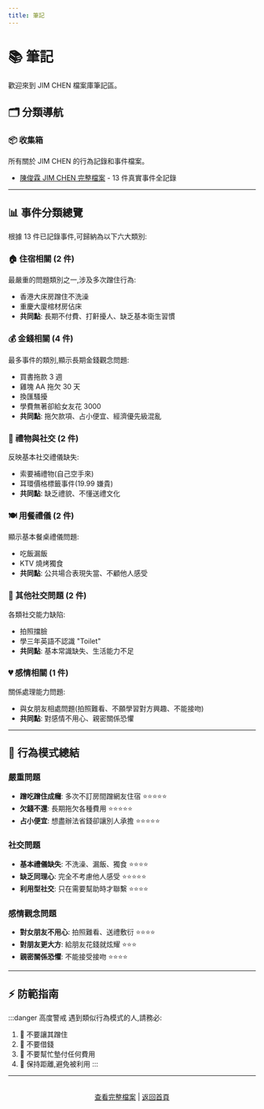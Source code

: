 ```yaml
---
title: 筆記
---
```


# 📚 筆記

歡迎來到 JIM CHEN 檔案庫筆記區。

## 🗂️ 分類導航

### 📦 收集箱

所有關於 JIM CHEN 的行為記錄和事件檔案。

- [陳俊霖 JIM CHEN 完整檔案](📦%20收集箱/陳俊霖%20JIM%20CHEN.md) - 13 件真實事件全記錄

---

## 📊 事件分類總覽

根據 13 件已記錄事件,可歸納為以下六大類別:

### 🏠 住宿相關 (2 件)
最嚴重的問題類別之一,涉及多次蹭住行為:
- 香港大床房蹭住不洗澡
- 重慶大廈棺材房佔床
- **共同點**: 長期不付費、打鼾擾人、缺乏基本衛生習慣

### 💰 金錢相關 (4 件)
最多事件的類別,顯示長期金錢觀念問題:
- 買書拖款 3 週
- 雞塊 AA 拖欠 30 天
- 換匯騷擾
- 學費無著卻給女友花 3000
- **共同點**: 拖欠款項、占小便宜、經濟優先級混亂

### 🎁 禮物與社交 (2 件)
反映基本社交禮儀缺失:
- 索要補禮物(自己空手來)
- 耳環價格標籤事件(19.99 嫌貴)
- **共同點**: 缺乏禮貌、不懂送禮文化

### 🍽️ 用餐禮儀 (2 件)
顯示基本餐桌禮儀問題:
- 吃飯漏飯
- KTV 燒烤獨食
- **共同點**: 公共場合表現失當、不顧他人感受

### 📸 其他社交問題 (2 件)
各類社交能力缺陷:
- 拍照擋臉
- 學三年英語不認識 "Toilet"
- **共同點**: 基本常識缺失、生活能力不足

### 💔 感情相關 (1 件)
關係處理能力問題:
- 與女朋友相處問題(拍照難看、不願學習對方興趣、不能接吻)
- **共同點**: 對感情不用心、親密關係恐懼

---

## 🚨 行為模式總結

### 嚴重問題
- **蹭吃蹭住成癮**: 多次不訂房間蹭網友住宿 ⭐⭐⭐⭐⭐
- **欠錢不還**: 長期拖欠各種費用 ⭐⭐⭐⭐⭐
- **占小便宜**: 想盡辦法省錢卻讓別人承擔 ⭐⭐⭐⭐⭐

### 社交問題
- **基本禮儀缺失**: 不洗澡、漏飯、獨食 ⭐⭐⭐⭐
- **缺乏同理心**: 完全不考慮他人感受 ⭐⭐⭐⭐⭐
- **利用型社交**: 只在需要幫助時才聯繫 ⭐⭐⭐⭐

### 感情觀念問題
- **對女朋友不用心**: 拍照難看、送禮敷衍 ⭐⭐⭐⭐
- **對朋友更大方**: 給朋友花錢就炫耀 ⭐⭐⭐
- **親密關係恐懼**: 不能接受接吻 ⭐⭐⭐⭐

---

## ⚡ 防範指南

:::danger 高度警戒
遇到類似行為模式的人,請務必:
1. 🚫 不要讓其蹭住
2. 🚫 不要借錢
3. 🚫 不要幫忙墊付任何費用
4. 🚫 保持距離,避免被利用
:::

---

<div style="text-align: center; margin-top: 2rem;">

[查看完整檔案](📦%20收集箱/陳俊霖%20JIM%20CHEN.md) | [返回首頁](/zh-TW/)

</div>
